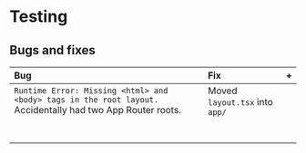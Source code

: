 # Testing

## Bugs and fixes

| Bug                       | Fix                       | +                         |
| :------------------------ | :------------------------ | :------------------------ |
| `Runtime Error: Missing <html> and <body> tags in the root layout.` Accidentally had two App Router roots. | Moved `layout.tsx` into `app/` |  |
|  |  |  |
|  |  |  |
|  |  |  |
|  |  |  |
|  |  |  |
|  |  |  |
|  |  |  |